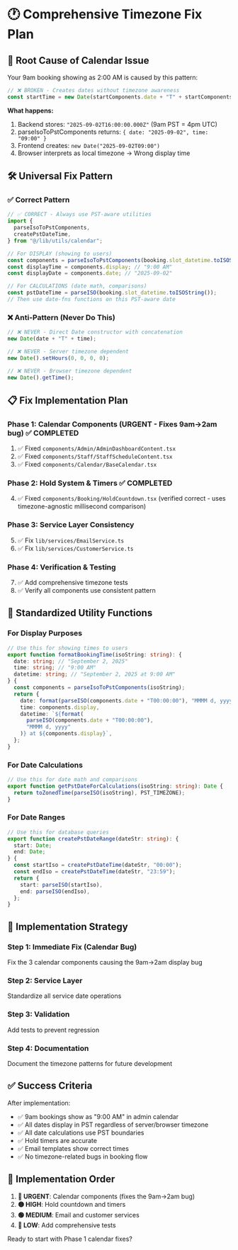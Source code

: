 # 🕐 Comprehensive Timezone Fix Plan

## 🎯 **Root Cause of Calendar Issue**

Your 9am booking showing as 2:00 AM is caused by this pattern:

```typescript
// ❌ BROKEN - Creates dates without timezone awareness
const startTime = new Date(startComponents.date + "T" + startComponents.time);
```

**What happens:**

1. Backend stores: `"2025-09-02T16:00:00.000Z"` (9am PST = 4pm UTC)
2. parseIsoToPstComponents returns: `{ date: "2025-09-02", time: "09:00" }`
3. Frontend creates: `new Date("2025-09-02T09:00")`
4. Browser interprets as local timezone → Wrong display time

## 🛠️ **Universal Fix Pattern**

### ✅ **Correct Pattern**

```typescript
// ✅ CORRECT - Always use PST-aware utilities
import {
  parseIsoToPstComponents,
  createPstDateTime,
} from "@/lib/utils/calendar";

// For DISPLAY (showing to users)
const components = parseIsoToPstComponents(booking.slot_datetime.toISOString());
const displayTime = components.display; // "9:00 AM"
const displayDate = components.date; // "2025-09-02"

// For CALCULATIONS (date math, comparisons)
const pstDateTime = parseISO(booking.slot_datetime.toISOString());
// Then use date-fns functions on this PST-aware date
```

### ❌ **Anti-Pattern (Never Do This)**

```typescript
// ❌ NEVER - Direct Date constructor with concatenation
new Date(date + "T" + time);

// ❌ NEVER - Server timezone dependent
new Date().setHours(0, 0, 0, 0);

// ❌ NEVER - Browser timezone dependent
new Date().getTime();
```

## 📋 **Fix Implementation Plan**

### **Phase 1: Calendar Components (URGENT - Fixes 9am→2am bug)** ✅ COMPLETED

1. ✅ Fixed `components/Admin/AdminDashboardContent.tsx`
2. ✅ Fixed `components/Staff/StaffScheduleContent.tsx`
3. ✅ Fixed `components/Calendar/BaseCalendar.tsx`

### **Phase 2: Hold System & Timers** ✅ COMPLETED

4. ✅ Fixed `components/Booking/HoldCountdown.tsx` (verified correct - uses timezone-agnostic millisecond comparison)

### **Phase 3: Service Layer Consistency**

5. ✅ Fix `lib/services/EmailService.ts`
6. ✅ Fix `lib/services/CustomerService.ts`

### **Phase 4: Verification & Testing**

7. ✅ Add comprehensive timezone tests
8. ✅ Verify all components use consistent pattern

## 🔧 **Standardized Utility Functions**

### **For Display Purposes**

```typescript
// Use this for showing times to users
export function formatBookingTime(isoString: string): {
  date: string; // "September 2, 2025"
  time: string; // "9:00 AM"
  datetime: string; // "September 2, 2025 at 9:00 AM"
} {
  const components = parseIsoToPstComponents(isoString);
  return {
    date: format(parseISO(components.date + "T00:00:00"), "MMMM d, yyyy"),
    time: components.display,
    datetime: `${format(
      parseISO(components.date + "T00:00:00"),
      "MMMM d, yyyy"
    )} at ${components.display}`,
  };
}
```

### **For Date Calculations**

```typescript
// Use this for date math and comparisons
export function getPstDateForCalculations(isoString: string): Date {
  return toZonedTime(parseISO(isoString), PST_TIMEZONE);
}
```

### **For Date Ranges**

```typescript
// Use this for database queries
export function createPstDateRange(dateStr: string): {
  start: Date;
  end: Date;
} {
  const startIso = createPstDateTime(dateStr, "00:00");
  const endIso = createPstDateTime(dateStr, "23:59");
  return {
    start: parseISO(startIso),
    end: parseISO(endIso),
  };
}
```

## 🎯 **Implementation Strategy**

### **Step 1: Immediate Fix (Calendar Bug)**

Fix the 3 calendar components causing the 9am→2am display bug

### **Step 2: Service Layer**

Standardize all service date operations

### **Step 3: Validation**

Add tests to prevent regression

### **Step 4: Documentation**

Document the timezone patterns for future development

## ✅ **Success Criteria**

After implementation:

- ✅ 9am bookings show as "9:00 AM" in admin calendar
- ✅ All dates display in PST regardless of server/browser timezone
- ✅ All date calculations use PST boundaries
- ✅ Hold timers are accurate
- ✅ Email templates show correct times
- ✅ No timezone-related bugs in booking flow

## 🚦 **Implementation Order**

1. **🔴 URGENT**: Calendar components (fixes the 9am→2am bug)
2. **🟡 HIGH**: Hold countdown and timers
3. **🟢 MEDIUM**: Email and customer services
4. **🔵 LOW**: Add comprehensive tests

Ready to start with Phase 1 calendar fixes?
